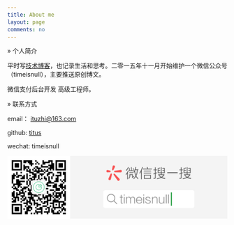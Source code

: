 ```yaml
---
title: About me
layout: page
comments: no
---
```


» 个人简介

平时写[技术博客](http://fuzhii.com)，也记录生活和思考。二零一五年十一月开始维护一个微信公众号（timeisnull），主要推送原创博文。 

微信支付后台开发 高级工程师。

» 联系方式

email： ituzhi@163.com

github: [titus](https://github.com/huangtuzhi)

wechat: timeisnull

![wechat](/assets/images/timeisnull.png)
